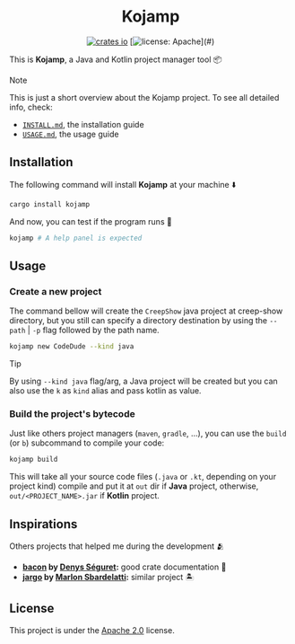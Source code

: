 <div align=center>

Kojamp
======

[![crates io](https://img.shields.io/crates/v/kojamp.svg)](https://crates.io/crates/kojamp)
[![license: Apache](https://img.shields.io/badge/License-Apache_2.0-blue?)](#)

</div>

This is **Kojamp**, a Java and Kotlin project manager tool 📦

> [!NOTE]
>
> This is just a short overview about the Kojamp project. To see all
> detailed info, check:
>   - [`INSTALL.md`](https://github.com/nasccped/kojamp/blob/main/INSTALL.md), the installation guide 
>   - [`USAGE.md`](https://github.com/nasccped/kojamp/blob/main/USAGE.md), the usage guide

## Installation

The following command will install **Kojamp** at your machine ⬇️

```sh
cargo install kojamp
```

And now, you can test if the program runs 🔬

```sh
kojamp # A help panel is expected
```

## Usage

### Create a new project

The command bellow will create the `CreepShow` java project at
creep-show directory, but you still can specify a directory
destination by using the `--path` | `-p` flag followed by the path
name.

```sh
kojamp new CodeDude --kind java
```

> [!TIP]
>
> By using `--kind java` flag/arg, a Java project will be created but
> you can also use the `k` as `kind` alias and pass kotlin as value.

### Build the project's bytecode

Just like others project managers (`maven`, `gradle`, ...), you can
use the `build` (or `b`) subcommand to compile your code:

```sh
kojamp build
```

This will take all your source code files (`.java` or `.kt`,
depending on your project kind) compile and put it at `out` dir if
**Java** project, otherwise, `out/<PROJECT_NAME>.jar` if **Kotlin**
project.

## Inspirations

Others projects that helped me during the development 🫂

- **[bacon](https://github.com/Canop/bacon) by [Denys Séguret](https://github.com/Canop):**
  good crate documentation 🐷
- **[jargo](https://github.com/Marlon-Sbardelatti/jargo) by [Marlon Sbardelatti](https://github.com/Marlon-Sbardelatti):**
  similar project 🏝️

## License

This project is under the
[Apache 2.0](https://www.apache.org/licenses/LICENSE-2.0) license.
